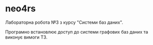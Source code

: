# neo4rs
Лабораторна робота №3 з курсу "Системи баз даних".

Програмно встановлює доступ до системи графових баз даних та виконує вимоги ТЗ.
